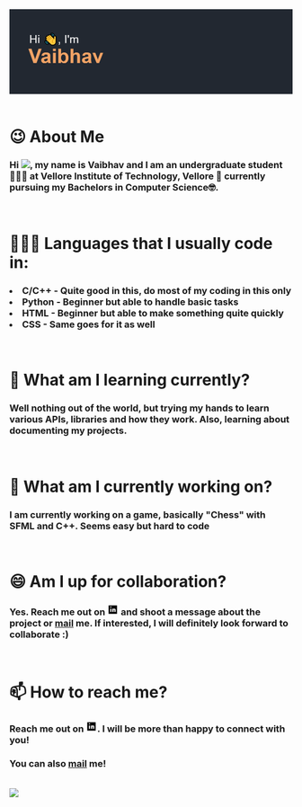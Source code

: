 <!--
**GhostVaibhav/GhostVaibhav** is a ✨ _special_ ✨ repository because its `README.md` (this file) appears on your GitHub profile.

Here are some ideas to get you started:

- 🔭 I’m currently working on ...
- 🌱 I’m currently learning ...
- 👯 I’m looking to collaborate on ...
- 🤔 I’m looking for help with ...
- 💬 Ask me about ...
- 📫 How to reach me: ...
- 😄 Pronouns: ...
- ⚡ Fun fact: ...
-->
<header>
<img src="header.png" width="1200"/>
</header>

# 😉 About Me
### Hi <img src="https://raw.githubusercontent.com/MartinHeinz/MartinHeinz/master/wave.gif" width="16px">, my name is Vaibhav and I am an undergraduate student 👨🏻‍🎓 at Vellore Institute of Technology, Vellore 🏫 currently pursuing my Bachelors in Computer Science🤓.
<br>

# 👨🏻‍💻 Languages that I usually code in:
### <b><li>C/C++</b> - Quite good in this, do most of my coding in this only<b><li>Python</b> - Beginner but able to handle basic tasks<b><li>HTML</b> - Beginner but able to make something quite quickly <b><li>CSS</b> - Same goes for it as well
<br>

# 🌱 What am I learning currently?
### Well nothing out of the world, but trying my hands to learn various APIs, libraries and how they work. Also, learning about documenting my projects.
<br>

# 🔭 What am I currently working on?
### I am currently working on a game, basically "Chess" with SFML and C++. <b>Seems easy</b> but hard to code
<br>

# 😄 Am I up for collaboration?

### Yes. Reach me out on  [<img src="linkedin.gif" width="20" height="20"/>][2]  and shoot a message about the project or <a href="mailto:sharmavaibhav110028@gmail.com">mail</a> me. If interested, I will definitely look forward to collaborate :)
<br>

# 📫 How to reach me?

### Reach me out on  [<img src="linkedin.gif" width="20" height="20"/>][2]. I will be more than happy to connect with you!
### You can also <a href="mailto:sharmavaibhav110028@gmail.com">mail</a> me!
<br>


[2]: https://www.linkedin.com/in/ghost-vaibhav/
<footer>
<img src="https://github-readme-stats.vercel.app/api?username=GhostVaibhav&show_icons=true&theme=tokyonight"/>
</footer>
